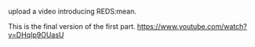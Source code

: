 upload a video introducing REDS:mean.

This is the final version of the first part. https://www.youtube.com/watch?v=DHqIp9OUasU
